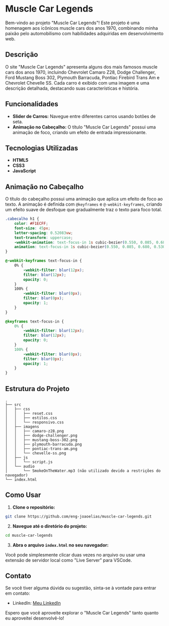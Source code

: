 # Muscle Car Legends

Bem-vindo ao projeto "Muscle Car Legends"! Este projeto é uma homenagem aos icônicos muscle cars dos anos 1970, combinando minha paixão pelo automobilismo com habilidades adquiridas em desenvolvimento web. 

## Descrição

O site "Muscle Car Legends" apresenta alguns dos mais famosos muscle cars dos anos 1970, incluindo Chevrolet Camaro Z28, Dodge Challenger, Ford Mustang Boss 302, Plymouth Barracuda, Pontiac Firebird Trans Am e Chevrolet Chevelle SS. Cada carro é exibido com uma imagem e uma descrição detalhada, destacando suas características e história.

## Funcionalidades

- **Slider de Carros:** Navegue entre diferentes carros usando botões de seta.
- **Animação no Cabeçalho:** O título "Muscle Car Legends" possui uma animação de foco, criando um efeito de entrada impressionante.

## Tecnologias Utilizadas

- **HTML5**
- **CSS3**
- **JavaScript**

## Animação no Cabeçalho

O título do cabeçalho possui uma animação que aplica um efeito de foco ao texto. A animação é definida com `@keyframes` e `@-webkit-keyframes`, criando um efeito suave de desfoque que gradualmente traz o texto para foco total.

```css
.cabecalho h1 {
    color: #F1ECFF;
    font-size: 45px;
    letter-spacing: 0.52083vw;
    text-transform: uppercase;
    -webkit-animation: text-focus-in 1s cubic-bezier(0.550, 0.085, 0.680, 0.530) both;
    animation: text-focus-in 1s cubic-bezier(0.550, 0.085, 0.680, 0.530) both;
}

@-webkit-keyframes text-focus-in {
    0% {
        -webkit-filter: blur(12px);
        filter: blur(12px);
        opacity: 0;
    }
    100% {
        -webkit-filter: blur(0px);
        filter: blur(0px);
        opacity: 1;
    }
}

@keyframes text-focus-in {
    0% {
        -webkit-filter: blur(12px);
        filter: blur(12px);
        opacity: 0;
    }
    100% {
        -webkit-filter: blur(0px);
        filter: blur(0px);
        opacity: 1;
    }
}
```

## Estrutura do Projeto

```plaintext
.
├── src
│   ├── css
│   │   ├── reset.css
│   │   ├── estilos.css
│   │   └── responsivo.css
│   ├── imagens
│   │   ├── camaro-z28.png
│   │   ├── dodge-challenger.png
│   │   ├── mustang-boss-302.png
│   │   ├── plymouth-barracuda.png
│   │   ├── pontiac-trans-am.png
│   │   └── chevelle-ss.png
│   ├── js
│   │   └── script.js
│   └── audio
│       └── SmokeOnTheWater.mp3 (não utilizado devido a restrições do navegador)
└── index.html
```

## Como Usar

1. **Clone o repositório:**

```bash
git clone https://github.com/eng-joaoelias/muscle-car-legends.git
```

2. **Navegue até o diretório do projeto:**

```bash
cd muscle-car-legends
```

3. **Abra o arquivo `index.html` no seu navegador:**

Você pode simplesmente clicar duas vezes no arquivo ou usar uma extensão de servidor local como "Live Server" para VSCode.

## Contato

Se você tiver alguma dúvida ou sugestão, sinta-se à vontade para entrar em contato:

- LinkedIn: [Meu LinkedIn](https://www.linkedin.com/in/jo%C3%A3o-elias-ferraz-santana-9a47a218a/)

Espero que você aproveite explorar o "Muscle Car Legends" tanto quanto eu aproveitei desenvolvê-lo!
